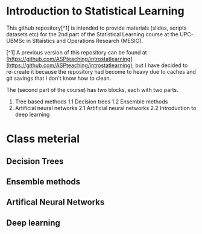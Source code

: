 # Introduction to Statistical Learning

This github repository[^1] is intended to provide materials (slides, scripts datasets etc) for the 2nd part of the Statistical Learning course at the UPC-UBMSc in Sttaistics and Operations Research (MESIO).

[^1] A previous version of this repository can be found at [https://github.com/ASPteaching/introstatlearning](https://github.com/ASPteaching/introstatlearning), but I have decided to re-create it because the repository had become to heavy due to caches and git savings that I don't know how to clean.

The (second part of the course) has two blocks, each with two parts.

1. Tree based methods
  1.1 Decision trees
  1.2 Ensemble methods
2. Artificial neural networks
  2.1 Artificial neural networks
  2.2 Introduction to deep learning

# Class meterial

## Decision Trees

## Ensemble methods

## Artifical Neural Networks

## Deep learning
